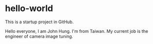 # hello-world
This is a startup project in GitHub.

Hello everyone, I am John Hung. I'm from Taiwan. My current job is the engineer of camera image tuning.
